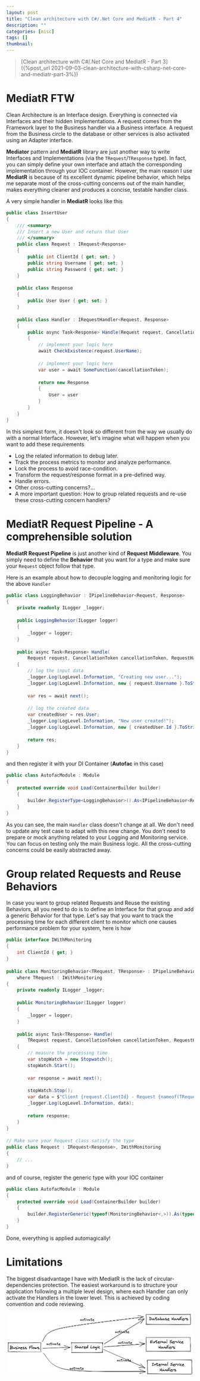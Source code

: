 ```yaml
---
layout: post
title: "Clean architecture with C#/.Net Core and MediatR - Part 4"
description: ""
categories: [misc]
tags: []
thumbnail:
---
```


> [Clean architecture with C#/.Net Core and MediatR - Part 3]({%post_url 2021-09-03-clean-architecture-with-csharp-net-core-and-mediatr-part-3%})

# MediatR FTW

Clean Architecture is an Interface design. Everything is connected via Interfaces and their hidden
Implementations. A request comes from the Framework layer to the Business handler via a Business
interface. A request from the Business circle to the database or other services is also activated
using an Adapter interface.

**Mediator** pattern and **MediatR** library are just another way to write Interfaces and
Implementations
(via the `TRequest`/`TResponse` type). In fact, you can simply define your own interface and
attach the corresponding implementation through your IOC container. However, the main reason I use
**MediatR** is because of its excellent dynamic pipeline behavior, which helps me separate most of the
cross-cutting concerns out of the main handler, makes everything cleaner and produces a concise,
testable handler class.

A very simple handler in **MediatR** looks like this

```csharp
public class InsertUser
{
    /// <summary>
    /// Insert a new User and return that User
    /// </summary>
    public class Request : IRequest<Response>
    {
        public int ClientId { get; set; }
        public string Username { get; set; }
        public string Password { get; set; }
    }

    public class Response
    {
        public User User { get; set; }
    }

    public class Handler : IRequestHandler<Request, Response>
    {
        public async Task<Response> Handle(Request request, CancellationToken cancellationToken)
        {
            // implement your logic here
            await CheckExistence(request.UserName);

            // implement your logic here
            var user = await SomeFunction(cancellationToken);

            return new Response
            {
                User = user
            }
        }
    }
}
```

In this simplest form, it doesn't look so different from the way we usually do with a normal
Interface. However, let's imagine what will happen when you want to add these requirements

- Log the related information to debug later.
- Track the process metrics to monitor and analyze performance.
- Lock the process to avoid race-condition.
- Transform the request/response format in a pre-defined way.
- Handle errors.
- Other cross-cutting concerns?...
- A more important question: How to group related requests and re-use these cross-cutting
  concern handlers?

<!-- more -->

# MediatR Request Pipeline - A comprehensible solution

**MediatR Request Pipeline** is just another kind of **Request Middleware**. You simply need to
define the **Behavior** that you want for a type and make
sure your `Request` object follow that type.

Here is an example about how to decouple logging and monitoring logic for the above `Handler`

```csharp
public class LoggingBehavior : IPipelineBehavior<Request, Response>
{
    private readonly ILogger _logger;

    public LoggingBehavior(ILogger logger)
    {
        _logger = logger;
    }

    public async Task<Response> Handle(
        Request request, CancellationToken cancellationToken, RequestHandlerDelegate<Response> next)
    {
        // log the input data
        _logger.Log(LogLevel.Information, "Creating new user...");
        _logger.Log(LogLevel.Information, new { request.Username }.ToString());

        var res = await next();

        // log the created data
        var createdUser = res.User;
        _logger.Log(LogLevel.Information, "New user created!");
        _logger.Log(LogLevel.Information, new { createdUser.Id }.ToString());

        return res;
    }
}
```

and then register it with your DI Container (**Autofac** in this case)

```csharp
public class AutofacModule : Module
{
    protected override void Load(ContainerBuilder builder)
    {
        builder.RegisterType<LoggingBehavior>().As<IPipelineBehavior<Request, Response>>();
    }
}
```

As you can see, the main `Handler` class doesn't change at all. We don't need to update any test case
to adapt with this new change. You don't need to prepare or mock anything related to your Logging
and Monitoring service. You can focus on testing only the main Business logic. All the
cross-cutting concerns could be easily abstracted away.

# Group related Requests and Reuse Behaviors

In case you want to group related Requests and Reuse the existing Behaviors, all you need to do is
to define an Interface for that group and add a generic Behavior for that type. Let's say that you
want to track the processing time for each different client to monitor which one causes performance
problem for your system, here is how

```csharp
public interface IWithMonitoring
{
    int ClientId { get; }
}

public class MonitoringBehavior<TRequest, TResponse> : IPipelineBehavior<TRequest, TResponse>
    where TRequest : IWithMonitoring
{
    private readonly ILogger _logger;

    public MonitoringBehavior(ILogger logger)
    {
        _logger = logger;
    }

    public async Task<TResponse> Handle(
        TRequest request, CancellationToken cancellationToken, RequestHandlerDelegate<TResponse> next)
    {
        // measure the processing time
        var stopWatch = new Stopwatch();
        stopWatch.Start();

        var response = await next();

        stopWatch.Stop();
        var data = $"Client {request.ClientId} - Request {nameof(TRequest)} - Time: {stopWatch.ElapsedMilliseconds}";
        _logger.Log(LogLevel.Information, data);

        return response;
    }
}

// Make sure your Request class satisfy the type
public class Request : IRequest<Response>, IWithMonitoring
{
    // ...
}
```

and of course, register the generic type with your IOC container

```csharp
public class AutofacModule : Module
{
    protected override void Load(ContainerBuilder builder)
    {
        builder.RegisterGeneric(typeof(MonitoringBehavior<,>)).As(typeof(IPipelineBehavior<,>));
    }
}
```

Done, everything is applied automagically!

# Limitations

The biggest disadvantage I have with MediatR is the lack of circular-dependencies protection. The
easiest workaround is to structure your application following a multiple level design, where each
Handler can only activate the Handlers in the lower level. This is achieved by coding convention and
code reviewing.

![Multi Level](/files/2021-07-13-clean-architecture/multi-level.png)
